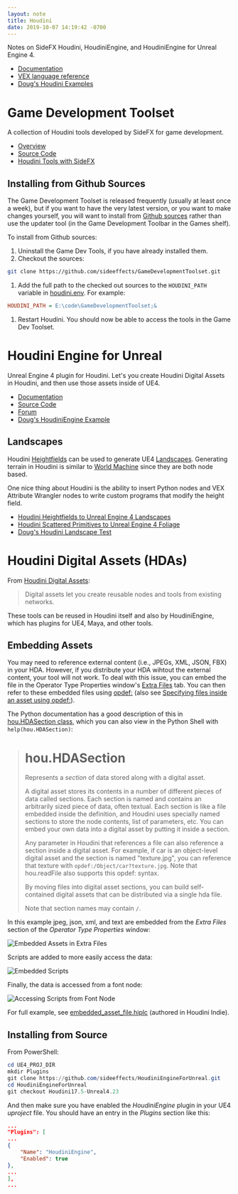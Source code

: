 ```yaml
---
layout: note
title: Houdini
date: 2019-10-07 14:19:42 -0700
---
```


Notes on SideFX Houdini, HoudiniEngine, and HoudiniEngine for Unreal Engine 4.

- [Documentation](https://www.sidefx.com/docs/)
- [VEX language reference](https://www.sidefx.com/docs/houdini/vex/lang)
- [Doug's Houdini Examples](https://github.com/drichardson/HoudiniExamples)

# Game Development Toolset
A collection of Houdini tools developed by SideFX for game development.

- [Overview](https://www.sidefx.com/tutorials/game-development-toolset-overview/)
- [Source Code](https://github.com/sideeffects/GameDevelopmentToolset)
- [Houdini Tools with SideFX](https://www.youtube.com/watch?v=gL_-JY7wryI&t=271s)

## Installing from Github Sources
The Game Development Toolset is released frequently (usually at least once a week), but if you want to
have the very latest version, or you want to make changes yourself, you will want to install from
[Github sources](https://github.com/sideeffects/GameDevelopmentToolset)
rather than use the updater tool (in the Game Development Toolbar in the Games shelf).

To install from Github sources:

1. Uninstall the Game Dev Tools, if you have already installed them.
1. Checkout the sources: 
```bash
git clone https://github.com/sideeffects/GameDevelopmentToolset.git
```
1. Add the full path to the checked out sources to the `HOUDINI_PATH` variable in
[houdini.env](https://www.sidefx.com/docs/houdini/basics/config_env#setting-environment-variables). For example:
```ini
HOUDINI_PATH = E:\code\GameDevelopmentToolset;&
```
1. Restart Houdini. You should now be able to access the tools in the Game Dev Toolset.

# Houdini Engine for Unreal
Unreal Engine 4 plugin for Houdini. Let's you create
Houdini Digital Assets in Houdini, and then use those assets inside of UE4.

- [Documentation](https://www.sidefx.com/docs/unreal/)
- [Source Code](https://github.com/sideeffects/HoudiniEngineForUnreal)
- [Forum](https://www.sidefx.com/forum/51/)
- [Doug's HoudiniEngine Example](https://github.com/drichardson/UE4Examples/tree/master/HoudiniEngine)

## Landscapes

Houdini [Heightfields](https://www.sidefx.com/docs/houdini/nodes/sop/heightfield.html) can be used to
generate UE4 [Landscapes](https://docs.unrealengine.com/en-US/Engine/Landscape/Creation/index.html). Generating terrain in Houdini is similar to [World Machine](https://www.world-machine.com/) since they are both node based.

One nice thing about Houdini is the ability to insert Python nodes and VEX Attribute Wrangler nodes to
write custom programs that modify the height field.

- [Houdini Heightfields to Unreal Engine 4 Landscapes](https://www.youtube.com/watch?v=iUGRAbTHynE)
- [Houdini Scattered Primitives to Unreal Engine 4 Foliage](https://www.youtube.com/watch?v=0PjZ9awgdFY)
- [Doug's Houdini Landscape Test](https://github.com/drichardson/UE4Examples/tree/master/HoudiniLandscapeTest)


# Houdini Digital Assets (HDAs)

From [Houdini Digital Assets](https://www.sidefx.com/docs/houdini/assets/index.html):

> Digital assets let you create reusable nodes and tools from existing networks.

These tools can be reused in Houdini itself and also by HoudiniEngine,
which has plugins for UE4, Maya, and other tools.

## Embedding Assets
You may need to reference external content (i.e., JPEGs, XML, JSON, FBX) in your HDA. However,
if you distribute your HDA wihtout the external content, your tool will not work. To deal with this
issue, you can embed the file in the Operator Type Properties window's [Extra Files](https://www.sidefx.com/docs/houdini/ref/windows/optype.html#extra_files) tab. You can then refer to these embedded files using [opdef:](https://www.sidefx.com/docs/houdini/assets/opdef.html) (also see [Specifying files inside an asset using opdef:](https://www.sidefx.com/docs/houdini/assets/create.html#sections)).

The Python documentation has a good description of this in [hou.HDASection class](https://www.sidefx.com/docs/houdini/hom/hou/HDASection.html), which you can also view in the Python Shell with `help(hou.HDASection)`:

> # hou.HDASection
>
> Represents a *section* of data stored along with a digital asset.
>
> A digital asset stores its contents in a number of different pieces of
> data called sections. Each section is named and contains an arbitrarily
> sized piece of data, often textual. Each section is like a file embedded
> inside the definition, and Houdini uses specially named sections to
> store the node contents, list of parameters, etc. You can embed your own
> data into a digital asset by putting it inside a section.
>
> Any parameter in Houdini that references a file can also reference a
> section inside a digital asset. For example, if car is an object-level
> digital asset and the section is named "texture.jpg", you can reference
> that texture with `opdef:/Object/car?texture.jpg`. Note that hou.readFile
> also supports this opdef: syntax.
>
> By moving files into digital asset sections, you can build self-
> contained digital assets that can be distributed via a single hda file.
>
> Note that section names may contain `/`.

In this example jpeg, json, xml, and text are embedded from the *Extra Files* section of the *Operator Type Properties* window:

![Embedded Assets in Extra Files](/assets/notes/houdini/extra-files.png)

Scripts are added to more easily access the data:

![Embedded Scripts](/assets/notes/houdini/scripts.png)

Finally, the data is accessed from a font node:

![Accessing Scripts from Font Node](/assets/notes/houdini/font.png)

For full example, see [embedded_asset_file.hiplc](https://github.com/drichardson/HoudiniExamples/blob/master/embedded_asset_file.hiplc) (authored in Houdini Indie).

## Installing from Source

From PowerShell:

```powershell
cd UE4_PROJ_DIR
mkdir Plugins
git clone https://github.com/sideeffects/HoudiniEngineForUnreal.git
cd HoudiniEngineForUnreal
git checkout Houdini17.5-Unreal4.23
```

And then make sure you have enabled the *HoudiniEngine* plugin in your UE4
*uproject* file. You should have an entry in the *Plugins* section like this:

```json
...
"Plugins": [
...
{
    "Name": "HoudiniEngine",
    "Enabled": true
},
...
],
...

```

